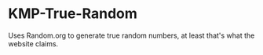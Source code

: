 # KMP-True-Random
Uses Random.org to generate true random numbers, at least that's what the website claims.
